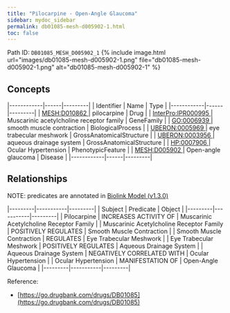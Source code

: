 ```yaml
---
title: "Pilocarpine - Open-Angle Glaucoma"
sidebar: mydoc_sidebar
permalink: db01085-mesh-d005902-1.html
toc: false 
---
```



Path ID: `DB01085_MESH_D005902_1`
{% include image.html url="images/db01085-mesh-d005902-1.png" file="db01085-mesh-d005902-1.png" alt="db01085-mesh-d005902-1" %}

## Concepts

|------------|------|---------|
| Identifier | Name | Type    |
|------------|------|---------|
| <a href="https://identifiers.org/MESH:D010862">MESH:D010862 </a> | pilocarpine | Drug |
| <a href="https://identifiers.org/InterPro:IPR000995">InterPro:IPR000995 </a> | Muscarinic acetylcholine receptor family | GeneFamily |
| <a href="https://identifiers.org/GO:0006939">GO:0006939 </a> | smooth muscle contraction | BiologicalProcess |
| <a href="https://identifiers.org/UBERON:0005969">UBERON:0005969 </a> | eye trabecular meshwork | GrossAnatomicalStructure |
| <a href="https://identifiers.org/UBERON:0003956">UBERON:0003956 </a> | aqueous drainage system | GrossAnatomicalStructure |
| <a href="https://identifiers.org/HP:0007906">HP:0007906 </a> | Ocular Hypertension | PhenotypicFeature |
| <a href="https://identifiers.org/MESH:D005902">MESH:D005902 </a> | Open-angle glaucoma | Disease |
|------------|------|---------|

## Relationships


NOTE: predicates are annotated in <a href="https://github.com/biolink/biolink-model/releases/tag/v1.3.0">Biolink Model (v1.3.0)</a>

|---------|-----------|---------|
| Subject | Predicate | Object  |
|---------|-----------|---------|
| Pilocarpine | INCREASES ACTIVITY OF | Muscarinic Acetylcholine Receptor Family |
| Muscarinic Acetylcholine Receptor Family | POSITIVELY REGULATES | Smooth Muscle Contraction |
| Smooth Muscle Contraction | REGULATES | Eye Trabecular Meshwork |
| Eye Trabecular Meshwork | POSITIVELY REGULATES | Aqueous Drainage System |
| Aqueous Drainage System | NEGATIVELY CORRELATED WITH | Ocular Hypertension |
| Ocular Hypertension | MANIFESTATION OF | Open-Angle Glaucoma |
|---------|-----------|---------|

Reference: 
  - [https://go.drugbank.com/drugs/DB01085](https://go.drugbank.com/drugs/DB01085)

